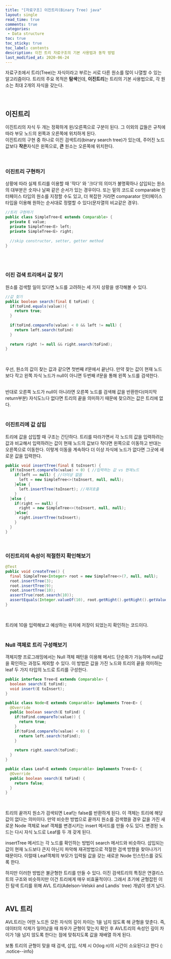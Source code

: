 ```yaml
---
title: "[자료구조] 이진트리(Binary Tree) java"
layout: single    
read_time: true    
comments: true   
categories: 
 - Data structure  
toc: true    
toc_sticky: true    
toc_label: contents    
description: 이진 트리 자료구조의 기본 사용법과 동작 방법
last_modified_at: 2020-06-24   
---   
```


자료구조에서 트리(Tree)는 자식이라고 부르는 서로 다른 원소를 많이 나열할 수 있는 알고리즘이다. 
트리의 주요 목적은 **탐색**인데, **이진트리**는 트리의 기본 사용법으로, 각 원소는 최대 2개의 자식을 갖는다.    
<br>
<br>

## 이진트리 
이진트리의 자식 두 개는 정확하게 왼/오른쪽으로 구분이 된다. 그 이외의 값들은 규칙에 따라 부모 노드의 왼쪽과 오른쪽에 위치하게 된다.   
이진트리의 구현 중 하나로 이진 검색트리(binary search tree)가 있는데, 주어진 노드 값보다 **작은**자식은 왼쪽으로, **큰** 원소는 오른쪽에 위치한다.   
<br> 
<br>

### 이진트리 구현하기 
상황에 따라 실제 트리를 이용할 때 '작다' 와 '크다'의 의미가 불명확하나 삽입되는 원소의 대부분은 숫자나 날짜 같은 순서가 있는 경우이다. 
또는 밑의 코드로 comparable 인터페이스 타입의 원소를 지정할 수도 있고, 더 복잡한 거라면 comparator 인터페이스 타입을 이용해 원하는 순서대로 정렬할 수 있다(문자열의 비교같은 경우).
<br>

```java
//트리 구현하기
public class SimpleTree<E extends Comparable> {
  private E value;
  private SimpleTree<E> left;
  private SimpleTree<E> right;
  
  //skip constructor, setter, getter method
}
```
<br>
<br>

### 이진 검색 트리에서 값 찾기
원소를 검색할 일이 있다면 노드를 고려하는 세 가지 상황을 생각해볼 수 있다.
<br>

```java
//값 찾기
public boolean search(final E toFind) {
  if(toFind.equals(value)){
    return true;
  }
  
  if(toFind.compareTo(value) < 0 && left != null) {
    return left.search(toFind)
  }
  
  return right != null && right.search(toFind);
}
```
<br>

우선, 원소의 값이 찾는 값과 같으면 첫번째 if문에서 끝난다. 만약 찾는 값이 현재 노드 보다 작고 
왼쪽 자식 노드가 null이 아니면 두번째 if문을 통해 왼쪽 노드를 검색한다. 
<br>
<br>

반대로 오른쪽 노드가 null이 아니라면 오른쪽 노드를 검색해 값을 반환한다(마지막 return부분)
자식도느다 없다면 트리의 끝을 의미하기 때문에 찾으려는 값은 트리에 없다. 
<br>
<br>

### 이진트리에 값 삽입
트리에 값을 삽입할 때 구조는 간단하다. 트리를 따라가면서 각 노드의 값을 입력하려는 값과 비교해서 입력하려는 값이 
현재 노드의 값보다 작다면 왼쪽으로 이동하고 반대는 오른쪽으로 이동한다. 이렇게 이동을 계속하다 더 이상 자식에 노드가 없다면 
그곳에 새로운 값을 입력한다. 
<br>

```java
public void insertTree(final E toInsert) {
  if(toInsert.compareTo(value) < 0) { //입력하는 값 vs 현재노드
    if(left == null) { //더이상 없음
      left = new SimpleTree<>(toInsert, null, null);
    }else {
      left.insertTree(toInsert); //재귀호출
    }
  }else {
    if(right == null) {
      right = new SimpleTree<>(toInsert, null, null);
    }else{
      right.insertTree(toInsert);
    }
  }
}
```
<br>

### 이진트리의 속성이 적절한지 확인해보기
```java
@Test
public void createTree() {
  final SimpleTree<Integer> root = new SimpleTree<>(7, null, null);
  root.insertTree(3);
  root.insertTree(9);
  root.insertTree(10);
  assertTrue(root.search(10));
  assertEquals(Integer.valueOf(10), root.getRight().getRight().getValue());
}
```
<br>

트리에 10을 입력해보고 예상하는 위치에 저장이 되었는지 확인하는 코드이다. 
<br>
<br>

### Null 객체로 트리 구성해보기
객체지향 프로그래밍에서는 Null 객체 패턴을 이용해 메서드 단순화가 가능하며 null값을 확인하는 과정도 제외할 수 있다. 
이 방법은 값을 가진 노드와 트리의 끝을 의미하는 leaf 두 가지 타입의 노드로 트리를 구성한다. 
<br>

```java
public interface Tree<E extends Comparable> {
  boolean search(E toFind);
  void insert(E toInsert);
}

public class Node<E extends Comparable> implements Tree<E> {
  @Override
  public boolean search(E toFind) {
    if(toFind.compareTo(value)) {
      return true;
    }
    if(toFind.compareTo(value) < 0) {
      return left.search(toFind);
    }
    
    return right.search(toFind);
  }
}

public class Leaf<E extends Comparable> implements Tree<E> {
  @Override
  public boolean search(E toFind) {
    return false;
  }
}
```
<br>

트리의 끝까지 원소가 검색되면 Leaf는 false를 반환하게 된다. 이 객체는 트리에 해당 값이 없다는 의미이다. 
만약 비슷한 방법으로 끝까지 원소를 검색했을 경우 값을 가진 새로운 Node 객체로 leaf 객체를 변경시키는 insert 메서드를 
만들 수도 있다. 변경된 노드는 다시 자식 노드로 Leaf를 두 개 갖게 된다. 
<br>

insertTree 메서드는 각 노드를 확인하는 방법이 search 메서드와 비슷하다. 삽입되는 값이 현재 노드보다 큰지 아닌지 파악해 재귀방법으로 
적절한 검색 방향을 찾아나가기 때문이다. 이럴때 Leaf객체의 부모가 입력될 값을 갖는 새로운 Node 인스턴스를 갖도록 한다. 
<br>

하지만 이러한 방법은 불균형한 트리를 만들 수 있다. 이진 검색트리의 특징은 연결리스트의 구조와 비슷하지만 이건 트리에게 매우 비효율적이다. 
그래서 초기에 균형잡힌 이진 탐색 트리를 위해 AVL 트리(Adelson-Velskii and Landis` tree) 개념이 생겨 났다. 
<br>
<br>

## AVL 트리 
AVL트리는 어떤 노드든 모든 자식의 깊이 차이는 1을 넘지 않도록 해 균형을 맞춘다. 
즉, 데이터의 삭제가 일어났을 때 좌우가 균형이 맞는지 확인 후 AVL트리의 속성인 깊이 차이가 1을 넘지 않도록 한다는 점에
맞춰지도록 값을 재배열 하게 된다. 
<br>

보통 트리의 균형이 맞을 때 검색, 삽입, 삭제 시 O(log n)의 시간이 소요된다고 한다
{: .notice--info}

<br>
<br>
<br>
<br>
<br>











